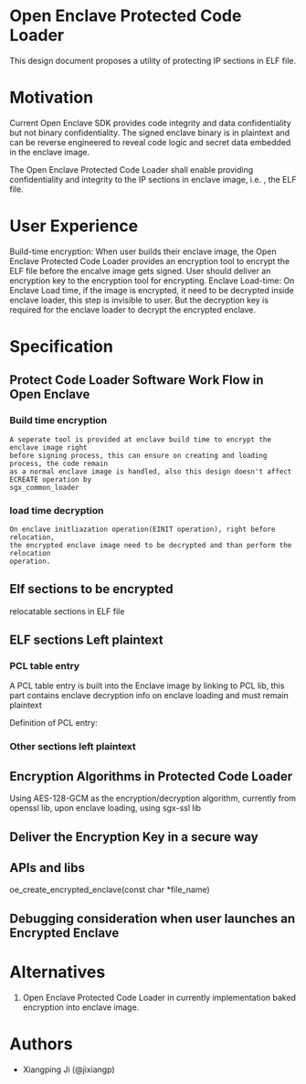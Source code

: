 Open Enclave Protected Code Loader
====

This design document proposes a utility of protecting IP sections in ELF file.


# Motivation
Current Open Enclave SDK provides code integrity and data confidentiality but 
not binary confidentiality. The signed enclave binary is in plaintext and can 
be reverse engineered to reveal code logic and secret data embedded in the 
enclave image. 

The Open Enclave Protected Code Loader shall enable providing confidentiality 
and integrity to the IP sections in enclave image, i.e. , the ELF file.

# User Experience
Build-time encryption:
When user builds their enclave image, the Open Enclave Protected Code Loader
provides an encryption tool to encrypt the ELF file before the encalve image
gets signed. 
User should deliver an encryption key to the encryption tool for encrypting.
Enclave Load-time:
On Enclave Load time, if the image is encrypted, it need to be decrypted 
inside enclave loader, this step is invisible to user. But the decryption 
key is required for the enclave loader to decrypt the encrypted enclave. 

# Specification

## Protect Code Loader Software Work Flow in Open Enclave
### Build time encryption 
    A seperate tool is provided at enclave build time to encrypt the enclave image right
    before signing process, this can ensure on creating and loading process, the code remain
    as a normal enclave image is handled, also this design doesn't affect ECREATE operation by
    sgx_common_loader 
### load time decryption
    On enclave initliazation operation(EINIT operation), right before relocation, 
    the encrypted enclave image need to be decrypted and than perform the relocation
    operation.

## Elf sections to be encrypted
relocatable sections in ELF file


## ELF sections Left plaintext
### PCL table entry 
A PCL table entry is built into the Enclave image by linking to PCL lib, this part
contains enclave decryption info on enclave loading and must remain plaintext

Definition of PCL entry:

### Other sections left plaintext


## Encryption Algorithms in Protected Code Loader
Using AES-128-GCM as the encryption/decryption algorithm, currently from openssl lib,
upon enclave loading, using sgx-ssl lib

## Deliver the Encryption Key in a secure way


## APIs and libs
oe_create_encrypted_enclave(const char *file_name)


## Debugging consideration when user launches an Encrypted Enclave



# Alternatives
1. Open Enclave Protected Code Loader in currently implementation baked encryption into enclave image.

# Authors

- Xiangping Ji (@jixiangp)

